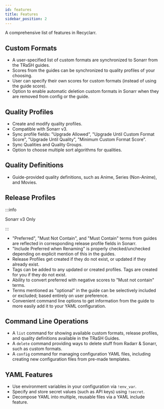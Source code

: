 ```yaml
---
id: features
title: Features
sidebar_position: 2
---
```


A comprehensive list of features in Recyclarr.

## Custom Formats

- A user-specified list of custom formats are synchronized to Sonarr from the TRaSH guides.
- Scores from the guides can be synchronized to quality profiles of your choosing.
- User can specify their own scores for custom formats (instead of using the guide score).
- Option to enable automatic deletion custom formats in Sonarr when they are removed from config or
  the guide.

## Quality Profiles

- Create and modify quality profiles.
- Compatible with Sonarr v3.
- Sync profile fields: "Upgrade Allowed", "Upgrade Until Custom Format Score", "Upgrade Until
  Quality", "Minimum Custom Format Score".
- Sync Qualities and Quality Groups.
- Option to choose multiple sort algorithms for qualities.

## Quality Definitions

- Guide-provided quality definitions, such as Anime, Series (Non-Anime), and Movies.

## Release Profiles

:::info

Sonarr v3 Only

:::

- "Preferred", "Must Not Contain", and "Must Contain" terms from guides are reflected in
  corresponding release profile fields in Sonarr.
- "Include Preferred when Renaming" is properly checked/unchecked depending on explicit mention of
  this in the guides.
- Release Profiles get created if they do not exist, or updated if they already exist.
- Tags can be added to any updated or created profiles. Tags are created for you if they do not
  exist.
- Ability to convert preferred with negative scores to "Must not contain" terms.
- Terms mentioned as "optional" in the guide can be selectively included or excluded; based entirely
  on user preference.
- Convenient command line options to get information from the guide to more easily add it to your
  YAML configuration.

## Command Line Operations

- A `list` command for showing available custom formats, release profiles, and quality definitions
  available in the TRaSH Guides.
- A `delete` command providing ways to delete stuff from Radarr & Sonarr, such as custom formats.
- A `config` command for managing configuration YAML files, including creating new configuration
  files from pre-made templates.

## YAML Features

- Use environment variables in your configuration via `!env_var`.
- Specify and store secret values (such as API keys) using `!secret`.
- Decompose YAML into multiple, reusable files via a YAML include feature.
